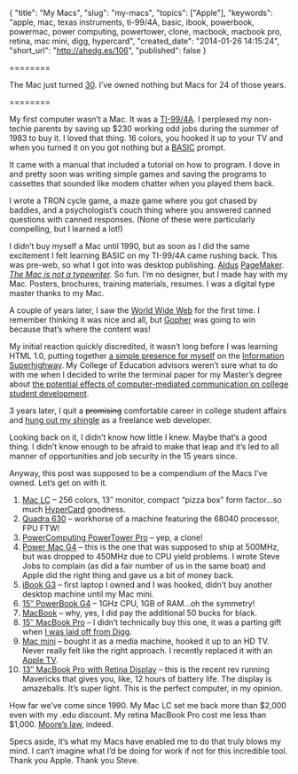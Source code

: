 {
  "title": "My Macs",
  "slug": "my-macs",
  "topics": ["Apple"],
  "keywords": "apple, mac, texas instruments, ti-99/4A, basic, ibook, powerbook, powermac, power computing, powertower, clone, macbook, macbook pro, retina, mac mini, digg, hypercard",
  "created_date": "2014-01-26 14:15:24",
  "short_url": "http://ahedg.es/106",
  "published": false
}

========

The Mac just turned <a href="https://web.archive.org/web/20140207044840/www.apple.com/30-years/">30</a>. I&#8217;ve owned nothing but Macs for 24 of those years.

========

<p>My first computer wasn&#8217;t a Mac. It was a <a href="http://en.wikipedia.org/wiki/File:TI99-IMG_1680.jpg">TI-99/4A</a>. I perplexed my non-techie parents by saving up $230 working odd jobs during the summer of 1983 to buy it. I loved that thing. 16 colors, you hooked it up to your TV and when you turned it on you got nothing but  a <a href="http://en.wikipedia.org/wiki/BASIC">BASIC</a> prompt.</p>
<p>It came with a manual that included a tutorial on how to program. I dove in and pretty soon was writing simple games and saving the programs to cassettes that sounded like modem chatter when you played them back.</p>
<p> I wrote a TRON cycle game, a maze game where you got chased by baddies, and a psychologist&#8217;s couch thing where you answered canned questions with canned responses. (None of these were particularly compelling, but I learned a lot!)</p>
<p>I didn&#8217;t buy myself a Mac until 1990, but as soon as I did the same excitement I felt learning BASIC on my TI-99/4A came rushing back. This was pre-web, so what I got into was desktop publishing. <a href="http://en.wikipedia.org/wiki/Aldus">Aldus</a> <a href="http://en.wikipedia.org/wiki/Adobe_PageMaker">PageMaker</a>. <em><a href="https://openlibrary.org/books/OL1855631M/The_Mac_is_not_a_typewriter">The Mac is not a typewriter</a>.</em> So fun. I&#8217;m no designer, but I made hay with my Mac. Posters, brochures, training materials, resumes. I was a digital type master thanks to my Mac.</p>
<p>A couple of years later, I saw the <a href="http://en.wikipedia.org/wiki/World_Wide_Web">World Wide Web</a> for the first time. I remember thinking it was nice and all, but <a href="http://en.wikipedia.org/wiki/Gopher_(protocol)">Gopher</a> was going to win because that&#8217;s where the content was!</p>
<p>My initial reaction quickly discredited, it wasn&#8217;t long before I was learning HTML 1.0, putting together <a href="http://andrew.hedges.name/1995/">a simple presence for myself</a> on the <a href="http://en.wikipedia.org/wiki/Information_superhighway">Information Superhighway</a>. My College of Education advisors weren&#8217;t sure what to do with me when I decided to write the terminal paper for my Master&#8217;s degree about <a href="http://andrew.hedges.name/cmcandcsd.html">the potential effects of computer-mediated communication on college student development</a>.</p>
<p>3 years later, I quit a <s>promising</s> comfortable career in college student affairs and <a href="http://andrew.hedges.name/equipoise/">hung out my shingle</a> as a freelance web developer.</p>
<p>Looking back on it, I didn&#8217;t know how little I knew. Maybe that&#8217;s a good thing. I didn&#8217;t know enough to be afraid to make that leap and it&#8217;s led to all manner of opportunities and job security in the 15 years since.</p>
<p>Anyway, this post was supposed to be a compendium of the Macs I&#8217;ve owned. Let&#8217;s get on with it.</p>
<ol>
    <li><a href="http://www.everymac.com/systems/apple/mac_lc/specs/mac_lc.html">Mac LC</a> – 256 colors, 13″ monitor, compact &#8220;pizza box&#8221; form factor&#8230;so much <a href="http://arstechnica.com/apple/2012/05/25-years-of-hypercard-the-missing-link-to-the-web/">HyperCard</a> goodness.</li>
    <li><a href="http://www.everymac.com/systems/apple/mac_quadra/specs/mac_quadra_630.html">Quadra 630</a> – workhorse of a machine featuring the 68040 processor, FPU FTW!</li>
    <li><a href="http://www.everymac.com/systems/powercc/powertower_pro/powertower_pro180.html">PowerComputing PowerTower Pro</a> – yep, a clone!</li>
    <li><a href="http://www.everymac.com/systems/apple/powermac_g4/specs/powermac_g4_450.html">Power Mac G4</a> – this is the one that was supposed to ship at 500MHz, but was dropped to 450MHz due to CPU yield problems. I wrote Steve Jobs to complain (as did a fair number of us in the same boat) and Apple did the right thing and gave us a bit of money back.</li>
    <li><a href="http://www.everymac.com/systems/apple/ibook/specs/ibook_700_2.html">iBook G3</a> – first laptop I owned and I was hooked, didn&#8217;t buy another desktop machine until my Mac mini.</li>
    <li><a href="http://www.everymac.com/systems/apple/powerbook_g4/specs/powerbook_g4_1.0_15.html">15″ PowerBook G4</a> – 1GHz CPU, 1GB of RAM&#8230;oh the symmetry!</li>
    <li><a href="http://www.everymac.com/systems/apple/macbook/specs/macbook_2.0_black.html">MacBook</a> – why, yes, I did pay the additional 50 bucks for black.</li>
    <li><a href="http://www.everymac.com/systems/apple/macbook_pro/specs/macbook-pro-core-2-duo-2.66-aluminum-15-mid-2009-sd-unibody-specs.html">15″ MacBook Pro</a> – I didn&#8217;t technically buy this one, it was a parting gift when <a href="http://techcrunch.com/2010/10/25/digg-to-lay-off-37-percentof-staff/">I was laid off from Digg</a>.</li>
    <li><a href="http://www.everymac.com/systems/apple/mac_mini/specs/mac-mini-core-2-duo-2.4-mid-2010-specs.html">Mac mini</a> – bought it as a media machine, hooked it up to an HD TV. Never really felt like the right approach. I recently replaced it with an <a href="http://www.everymac.com/systems/apple/apple-tv/specs/apple-tv-3rd-generation-early-2013-specs.html">Apple TV</a>.</li>
    <li><a href="">13″ MacBook Pro with Retina Display</a> – this is the recent rev running Mavericks that gives you, like, 12 hours of battery life. The display is amazeballs. It&#8217;s super light. This is the perfect computer, in my opinion.</li>
</ol>
<p>How far we&#8217;ve come since 1990. My Mac LC set me back more than $2,000 even with my .edu discount. My retina MacBook Pro cost me less than $1,000. <a href="http://en.wikipedia.org/wiki/Moore's_law">Moore&#8217;s law</a>, indeed.</p>
<p>Specs aside, it&#8217;s what my Macs have enabled me to do that truly blows my mind. I can&#8217;t imagine what I&#8217;d be doing for work if not for this incredible tool. Thank you Apple. Thank you Steve.</p>
